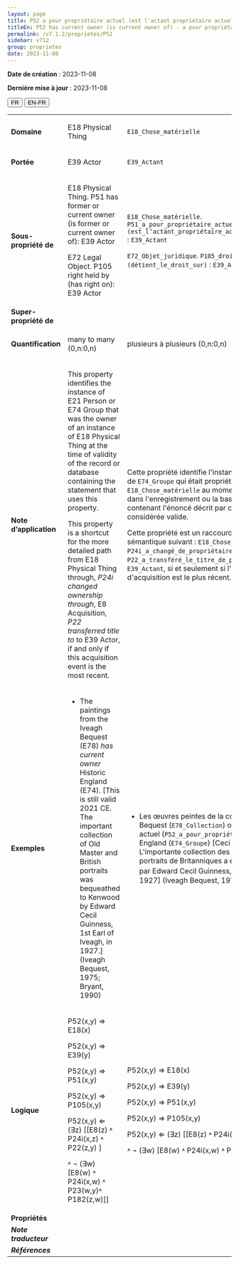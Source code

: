 ```yaml
---
layout: page
title: P52 a pour propriétaire actuel (est l'actant propriétaire actuel de)
titleEn: P52 has current owner (is current owner of) - a pour propriétaire actuel (est l'actant propriétaire actuel de)
permalink: /v7.1.2/proprietes/P52
sidebar: v712
group: proprietes
date: 2023-11-08
---
```


**Date de création** : 2023-11-08

**Dernière mise à jour** : 2023-11-08

<div class="lang-buttons">
 <button id="fr" class="activate">FR</button>
 <button id="en-fr">EN-FR</button>
</div>

<table>
<tbody>
<tr>
<td><strong>Domaine</strong></td>
<td class="en">
<p>E18 Physical Thing</p>
</td>
<td>
<p><code class="language-plaintext highlighter-rouge">E18_Chose_matérielle</code></p>
</td>
</tr>
<tr>
<td><strong>Portée</strong></td>
<td class="en">
<p>E39 Actor</p>
</td>
<td>
<p><code class="language-plaintext highlighter-rouge">E39_Actant</code></p>
</td>
</tr>
<tr>
<td><strong>Sous-propriété de</strong></td>
<td class="en">
<p>E18 Physical Thing. P51 has former or current owner (is former or current owner of): E39 Actor </p>
<p>E72 Legal Object. P105 right held by (has right on): E39 Actor</p>
</td>
<td>
<p><code class="language-plaintext highlighter-rouge">E18_Chose_matérielle</code>. <code class="language-plaintext highlighter-rouge">P51_a_pour_propriétaire_actuel_ou_antérieur (est_l’actant_propriétaire_actuel_ou_antérieur_de)</code> : <code class="language-plaintext highlighter-rouge">E39_Actant</code></p>
<p><code class="language-plaintext highlighter-rouge">E72_Objet_juridique</code>. <code class="language-plaintext highlighter-rouge">P105_droit_détenu_par (détient_le_droit_sur)</code> : <code class="language-plaintext highlighter-rouge">E39_Actant</code></p>
</td>
</tr>
<tr>
<td><strong>Super-propriété de</strong></td>
<td class="en">
</td>
<td>
</td>
</tr>
<tr>
<td><strong>Quantification</strong></td>
<td class="en">
<p>many to many (0,n:0,n) </p>
</td>
<td>
<p>plusieurs à plusieurs (0,n:0,n)</p>
</td>
</tr>
<tr>
<td><strong>Note d’application</strong></td>
<td class="en">
<p>This property identifies the instance of E21 Person or E74 Group that was the owner of an instance of E18 Physical Thing at the time of validity of the record or database containing the statement that uses this property. </p>
<p>This property is a shortcut for the more detailed path from E18 Physical Thing through, <em>P24i changed ownership through</em>, E8 Acquisition, <em>P22 transferred title to</em> to E39 Actor, if and only if this acquisition event is the most recent.</p>
</td>
<td>
<p>Cette propriété identifie l'instance de <code class="language-plaintext highlighter-rouge">E21_Personne</code> ou de <code class="language-plaintext highlighter-rouge">E74_Groupe</code> qui était propriétaire d'une instance de <code class="language-plaintext highlighter-rouge">E18_Chose_matérielle</code> au moment où l'information dans l'enregistrement ou la base de données contenant l'énoncé décrit par cette propriété était considérée valide.</p>
<p>Cette propriété est un raccourci du chemin sémantique suivant : <code class="language-plaintext highlighter-rouge">E18_Chose_matérielle</code>, <code class="language-plaintext highlighter-rouge">P24i_a_changé_de_propriétaire_par</code>, <code class="language-plaintext highlighter-rouge">E8_Acquisition</code>, <code class="language-plaintext highlighter-rouge">P22_a_transféré_le_titre_de_propriété_à</code>, <code class="language-plaintext highlighter-rouge">E39_Actant</code>, si et seulement si l'évènement d'acquisition est le plus récent. </p>
</td>
</tr>
<tr>
<td><strong>Exemples</strong></td>
<td class="en">
<ul>
<li><p>The paintings from the Iveagh Bequest (E78) <em>has current owner</em> Historic England (E74). [This is still valid 2021 CE. The important collection of Old Master and British portraits was bequeathed to Kenwood by Edward Cecil Guinness, 1st Earl of Iveagh, in 1927.] (Iveagh Bequest, 1975; Bryant, 1990)</p>
</li>
</ul>
</td>
<td>
<ul>
<li><p>Les œuvres peintes de la collection Iveagh Bequest (<code class="language-plaintext highlighter-rouge">E78_Collection</code>) ont pour propriétaire actuel (<code class="language-plaintext highlighter-rouge">P52_a_pour_propriétaire_actuel</code>) Historic England (<code class="language-plaintext highlighter-rouge">E74_Groupe</code>) [Ceci est valide en 2021 EC. L'importante collection des maîtres anciens et des portraits de Britanniques a été léguée à Kenwood par Edward Cecil Guinness, 1<sup>er</sup> comte d'Iveagh en 1927] (Iveagh Bequest, 1975; Bryant, 1990)</p>
</li>
</ul>
</td>
</tr>
<tr>
<td><strong>Logique</strong></td>
<td class="en">
<p>P52(x,y) ⇒ E18(x) </p>
<p>P52(x,y) ⇒ E39(y) </p>
<p>P52(x,y) ⇒ P51(x,y) </p>
<p>P52(x,y) ⇒ P105(x,y) </p>
<p>P52(x,y) ⇐ (∃z) [[E8(z) ˄ P24i(x,z) ˄ P22(z,y) ]</p>
<p> ˄ ¬ (∃w) [E8(w) ˄ P24i(x,w) ˄ P23(w,y)˄ P182(z,w)]]</p>
</td>
<td>
<p>P52(x,y) ⇒ E18(x) </p>
<p>P52(x,y) ⇒ E39(y) </p>
<p>P52(x,y) ⇒ P51(x,y) </p>
<p>P52(x,y) ⇒ P105(x,y) </p>
<p>P52(x,y) ⇐ (∃z) [[E8(z) ˄ P24i(x,z) ˄ P22(z,y) ]</p>
<p> ˄ ¬ (∃w) [E8(w) ˄ P24i(x,w) ˄ P23(w,y)˄ P182(z,w)]]</p>
</td>
</tr>
<tr>
<td><strong>Propriétés</strong></td>
<td class="en">
</td>
<td>
</td>
</tr>
<tr>
<td><strong><em>Note traducteur</em></strong></td>
<td colspan="2">
</td>
</tr>
<tr>
<td><strong><em>Références</em></strong></td>
<td colspan="2">
<p><em></em></p>
</td>
</tr>
</tbody>
</table>
